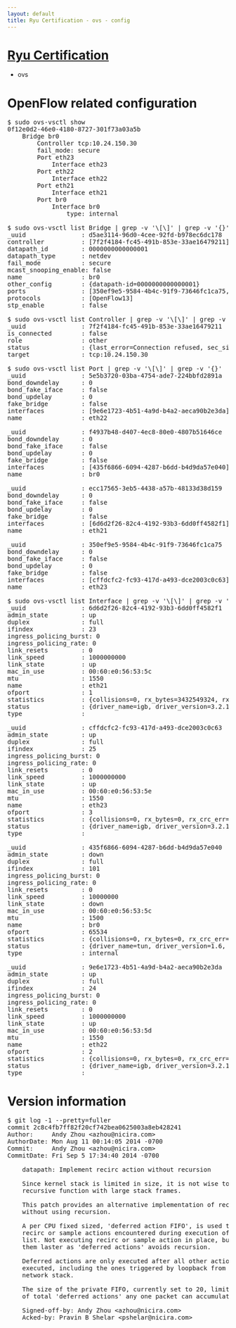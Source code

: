 ```yaml
---
layout: default
title: Ryu Certification - ovs - config
---
```

# [Ryu Certification](http://osrg.github.io/ryu/certification.html)
* ovs 

# OpenFlow related configuration
<pre>
$ sudo ovs-vsctl show
0f12e0d2-46e0-4180-8727-301f73a03a5b
    Bridge br0
        Controller tcp:10.24.150.30
        fail_mode: secure
        Port eth23
            Interface eth23
        Port eth22
            Interface eth22
        Port eth21
            Interface eth21
        Port br0
            Interface br0
                type: internal

$ sudo ovs-vsctl list Bridge | grep -v '\[\]' | grep -v '{}'
_uuid               : d5ae3114-96d0-4cee-92fd-b978ec6dc178
controller          : [7f2f4184-fc45-491b-853e-33ae16479211]
datapath_id         : 0000000000000001
datapath_type       : netdev
fail_mode           : secure
mcast_snooping_enable: false
name                : br0
other_config        : {datapath-id=0000000000000001}
ports               : [350ef9e5-9584-4b4c-91f9-73646fc1ca75, 5e5b3720-03ba-4754-ade7-224bbfd2891a, ecc17565-3eb5-4438-a57b-48133d38d159, f4937b48-d407-4ec8-80e0-4807b51646ce]
protocols           : [OpenFlow13]
stp_enable          : false

$ sudo ovs-vsctl list Controller | grep -v '\[\]' | grep -v '{}'
_uuid               : 7f2f4184-fc45-491b-853e-33ae16479211
is_connected        : false
role                : other
status              : {last_error=Connection refused, sec_since_connect=667, sec_since_disconnect=6, state=BACKOFF}
target              : tcp:10.24.150.30

$ sudo ovs-vsctl list Port | grep -v '\[\]' | grep -v '{}'
_uuid               : 5e5b3720-03ba-4754-ade7-224bbfd2891a
bond_downdelay      : 0
bond_fake_iface     : false
bond_updelay        : 0
fake_bridge         : false
interfaces          : [9e6e1723-4b51-4a9d-b4a2-aeca90b2e3da]
name                : eth22

_uuid               : f4937b48-d407-4ec8-80e0-4807b51646ce
bond_downdelay      : 0
bond_fake_iface     : false
bond_updelay        : 0
fake_bridge         : false
interfaces          : [435f6866-6094-4287-b6dd-b4d9da57e040]
name                : br0

_uuid               : ecc17565-3eb5-4438-a57b-48133d38d159
bond_downdelay      : 0
bond_fake_iface     : false
bond_updelay        : 0
fake_bridge         : false
interfaces          : [6d6d2f26-82c4-4192-93b3-6dd0ff4582f1]
name                : eth21

_uuid               : 350ef9e5-9584-4b4c-91f9-73646fc1ca75
bond_downdelay      : 0
bond_fake_iface     : false
bond_updelay        : 0
fake_bridge         : false
interfaces          : [cffdcfc2-fc93-417d-a493-dce2003c0c63]
name                : eth23

$ sudo ovs-vsctl list Interface | grep -v '\[\]' | grep -v '{}'
_uuid               : 6d6d2f26-82c4-4192-93b3-6dd0ff4582f1
admin_state         : up
duplex              : full
ifindex             : 23
ingress_policing_burst: 0
ingress_policing_rate: 0
link_resets         : 0
link_speed          : 1000000000
link_state          : up
mac_in_use          : 00:60:e0:56:53:5c
mtu                 : 1550
name                : eth21
ofport              : 1
statistics          : {collisions=0, rx_bytes=3432549324, rx_crc_err=0, rx_dropped=0, rx_errors=0, rx_frame_err=0, rx_over_err=0, rx_packets=33811781, tx_bytes=0, tx_dropped=0, tx_errors=0, tx_packets=0}
status              : {driver_name=igb, driver_version=3.2.10-k, firmware_version=2.10-9}
type                : 

_uuid               : cffdcfc2-fc93-417d-a493-dce2003c0c63
admin_state         : up
duplex              : full
ifindex             : 25
ingress_policing_burst: 0
ingress_policing_rate: 0
link_resets         : 0
link_speed          : 1000000000
link_state          : up
mac_in_use          : 00:60:e0:56:53:5e
mtu                 : 1550
name                : eth23
ofport              : 3
statistics          : {collisions=0, rx_bytes=0, rx_crc_err=0, rx_dropped=0, rx_errors=0, rx_frame_err=0, rx_over_err=0, rx_packets=0, tx_bytes=3758476500, tx_dropped=0, tx_errors=0, tx_packets=2505651}
status              : {driver_name=igb, driver_version=3.2.10-k, firmware_version=2.10-9}
type                : 

_uuid               : 435f6866-6094-4287-b6dd-b4d9da57e040
admin_state         : down
duplex              : full
ifindex             : 101
ingress_policing_burst: 0
ingress_policing_rate: 0
link_resets         : 0
link_speed          : 10000000
link_state          : down
mac_in_use          : 00:60:e0:56:53:5c
mtu                 : 1500
name                : br0
ofport              : 65534
statistics          : {collisions=0, rx_bytes=0, rx_crc_err=0, rx_dropped=0, rx_errors=0, rx_frame_err=0, rx_over_err=0, rx_packets=0, tx_bytes=0, tx_dropped=0, tx_errors=0, tx_packets=0}
status              : {driver_name=tun, driver_version=1.6, firmware_version=N/A}
type                : internal

_uuid               : 9e6e1723-4b51-4a9d-b4a2-aeca90b2e3da
admin_state         : up
duplex              : full
ifindex             : 24
ingress_policing_burst: 0
ingress_policing_rate: 0
link_resets         : 0
link_speed          : 1000000000
link_state          : up
mac_in_use          : 00:60:e0:56:53:5d
mtu                 : 1550
name                : eth22
ofport              : 2
statistics          : {collisions=0, rx_bytes=0, rx_crc_err=0, rx_dropped=0, rx_errors=0, rx_frame_err=0, rx_over_err=0, rx_packets=0, tx_bytes=1541659286, tx_dropped=0, tx_errors=0, tx_packets=23946500}
status              : {driver_name=igb, driver_version=3.2.10-k, firmware_version=2.10-9}
type                : 
</pre>

# Version information
<pre>
$ git log -1 --pretty=fuller
commit 2c8c4fb7ff82f20cf742bea0625003a8eb428241
Author:     Andy Zhou &lt;azhou@nicira.com&gt;
AuthorDate: Mon Aug 11 00:14:05 2014 -0700
Commit:     Andy Zhou &lt;azhou@nicira.com&gt;
CommitDate: Fri Sep 5 17:34:40 2014 -0700

    datapath: Implement recirc action without recursion
    
    Since kernel stack is limited in size, it is not wise to using
    recursive function with large stack frames.
    
    This patch provides an alternative implementation of recirc action
    without using recursion.
    
    A per CPU fixed sized, 'deferred action FIFO', is used to store either
    recirc or sample actions encountered during execution of an action
    list. Not executing recirc or sample action in place, but rather execute
    them laster as 'deferred actions' avoids recursion.
    
    Deferred actions are only executed after all other actions has been
    executed, including the ones triggered by loopback from the kernel
    network stack.
    
    The size of the private FIFO, currently set to 20, limits the number
    of total 'deferred actions' any one packet can accumulate.
    
    Signed-off-by: Andy Zhou &lt;azhou@nicira.com&gt;
    Acked-by: Pravin B Shelar &lt;pshelar@nicira.com&gt;
</pre>
